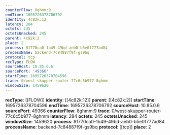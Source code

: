 ```yaml
---
counterFlow: 8ghmm:9
endTime: 1695726378706792
identity: 4c82k:12
latency: 284
octets: 245
octetsUnacked: 245
parent: 4c82k:2
place: 2
process: 81770ca0-1b49-49bd-aeb0-b5e0f777ad84
processName: backend-7c84887f9f-gs9bq
protocol: tcp
recType: FLOW
sourceHost: 10.85.0.6
sourcePort: '49366'
startTime: 1695726378704596
trace: 0/west-skupper-router-77c6c5b977-8ghmm
windowSize: 1459620
---
```

**recType**: [[FLOW]]
**identity**: [[4c82k:12]]
**parent**: [[4c82k:2]]
**startTime**: 1695726378704596
**endTime**: 1695726378706792
**sourceHost**: 10.85.0.6
**sourcePort**: 49366
**counterFlow**: 8ghmm:9
**trace**: 0/west-skupper-router-77c6c5b977-8ghmm
**latency**: 284
**octets**: 245
**octetsUnacked**: 245
**windowSize**: 1459620
**process**: 81770ca0-1b49-49bd-aeb0-b5e0f777ad84
**processName**: backend-7c84887f9f-gs9bq
**protocol**: [[tcp]]
**place**: 2